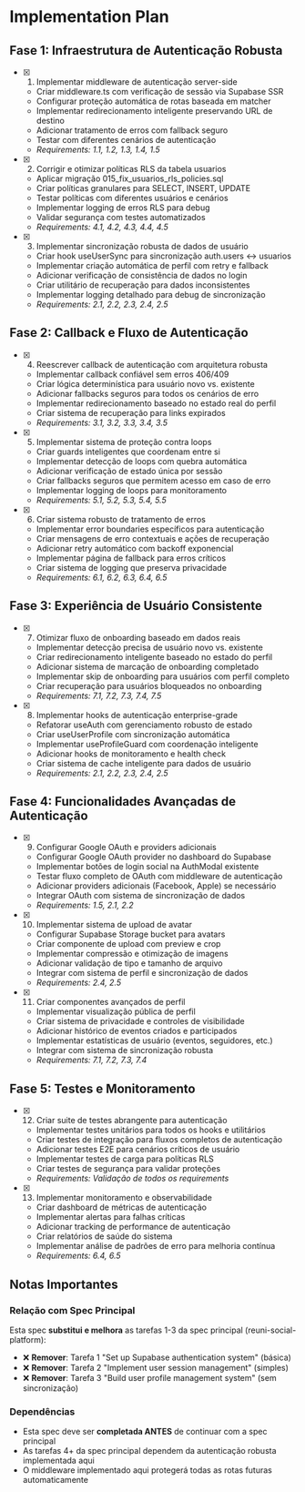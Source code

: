 # Implementation Plan

## Fase 1: Infraestrutura de Autenticação Robusta

- [x] 1. Implementar middleware de autenticação server-side

  - Criar middleware.ts com verificação de sessão via Supabase SSR
  - Configurar proteção automática de rotas baseada em matcher
  - Implementar redirecionamento inteligente preservando URL de destino
  - Adicionar tratamento de erros com fallback seguro
  - Testar com diferentes cenários de autenticação
  - _Requirements: 1.1, 1.2, 1.3, 1.4, 1.5_

- [x] 2. Corrigir e otimizar políticas RLS da tabela usuarios

  - Aplicar migração 015_fix_usuarios_rls_policies.sql
  - Criar políticas granulares para SELECT, INSERT, UPDATE
  - Testar políticas com diferentes usuários e cenários
  - Implementar logging de erros RLS para debug
  - Validar segurança com testes automatizados
  - _Requirements: 4.1, 4.2, 4.3, 4.4, 4.5_

- [x] 3. Implementar sincronização robusta de dados de usuário
  - Criar hook useUserSync para sincronização auth.users ↔ usuarios
  - Implementar criação automática de perfil com retry e fallback
  - Adicionar verificação de consistência de dados no login
  - Criar utilitário de recuperação para dados inconsistentes
  - Implementar logging detalhado para debug de sincronização
  - _Requirements: 2.1, 2.2, 2.3, 2.4, 2.5_

## Fase 2: Callback e Fluxo de Autenticação

- [x] 4. Reescrever callback de autenticação com arquitetura robusta

  - Implementar callback confiável sem erros 406/409
  - Criar lógica determinística para usuário novo vs. existente
  - Adicionar fallbacks seguros para todos os cenários de erro
  - Implementar redirecionamento baseado no estado real do perfil
  - Criar sistema de recuperação para links expirados
  - _Requirements: 3.1, 3.2, 3.3, 3.4, 3.5_

- [x] 5. Implementar sistema de proteção contra loops

  - Criar guards inteligentes que coordenam entre si
  - Implementar detecção de loops com quebra automática
  - Adicionar verificação de estado única por sessão
  - Criar fallbacks seguros que permitem acesso em caso de erro
  - Implementar logging de loops para monitoramento
  - _Requirements: 5.1, 5.2, 5.3, 5.4, 5.5_

- [x] 6. Criar sistema robusto de tratamento de erros

  - Implementar error boundaries específicos para autenticação
  - Criar mensagens de erro contextuais e ações de recuperação
  - Adicionar retry automático com backoff exponencial
  - Implementar página de fallback para erros críticos
  - Criar sistema de logging que preserva privacidade
  - _Requirements: 6.1, 6.2, 6.3, 6.4, 6.5_

## Fase 3: Experiência de Usuário Consistente

- [x] 7. Otimizar fluxo de onboarding baseado em dados reais

  - Implementar detecção precisa de usuário novo vs. existente
  - Criar redirecionamento inteligente baseado no estado do perfil
  - Adicionar sistema de marcação de onboarding completado
  - Implementar skip de onboarding para usuários com perfil completo
  - Criar recuperação para usuários bloqueados no onboarding
  - _Requirements: 7.1, 7.2, 7.3, 7.4, 7.5_

- [x] 8. Implementar hooks de autenticação enterprise-grade
  - Refatorar useAuth com gerenciamento robusto de estado
  - Criar useUserProfile com sincronização automática
  - Implementar useProfileGuard com coordenação inteligente
  - Adicionar hooks de monitoramento e health check
  - Criar sistema de cache inteligente para dados de usuário
  - _Requirements: 2.1, 2.2, 2.3, 2.4, 2.5_

## Fase 4: Funcionalidades Avançadas de Autenticação

- [x] 9. Configurar Google OAuth e providers adicionais

  - Configurar Google OAuth provider no dashboard do Supabase
  - Implementar botões de login social na AuthModal existente
  - Testar fluxo completo de OAuth com middleware de autenticação
  - Adicionar providers adicionais (Facebook, Apple) se necessário
  - Integrar OAuth com sistema de sincronização de dados
  - _Requirements: 1.5, 2.1, 2.2_

- [x] 10. Implementar sistema de upload de avatar

  - Configurar Supabase Storage bucket para avatars
  - Criar componente de upload com preview e crop
  - Implementar compressão e otimização de imagens
  - Adicionar validação de tipo e tamanho de arquivo
  - Integrar com sistema de perfil e sincronização de dados
  - _Requirements: 2.4, 2.5_

- [x] 11. Criar componentes avançados de perfil
  - Implementar visualização pública de perfil
  - Criar sistema de privacidade e controles de visibilidade
  - Adicionar histórico de eventos criados e participados
  - Implementar estatísticas de usuário (eventos, seguidores, etc.)
  - Integrar com sistema de sincronização robusta
  - _Requirements: 7.1, 7.2, 7.3, 7.4_

## Fase 5: Testes e Monitoramento

- [x] 12. Criar suite de testes abrangente para autenticação

  - Implementar testes unitários para todos os hooks e utilitários
  - Criar testes de integração para fluxos completos de autenticação
  - Adicionar testes E2E para cenários críticos de usuário
  - Implementar testes de carga para políticas RLS
  - Criar testes de segurança para validar proteções
  - _Requirements: Validação de todos os requirements_

- [x] 13. Implementar monitoramento e observabilidade
  - Criar dashboard de métricas de autenticação
  - Implementar alertas para falhas críticas
  - Adicionar tracking de performance de autenticação
  - Criar relatórios de saúde do sistema
  - Implementar análise de padrões de erro para melhoria contínua
  - _Requirements: 6.4, 6.5_

## Notas Importantes

### Relação com Spec Principal

Esta spec **substitui e melhora** as tarefas 1-3 da spec principal (reuni-social-platform):

- ❌ **Remover**: Tarefa 1 "Set up Supabase authentication system" (básica)
- ❌ **Remover**: Tarefa 2 "Implement user session management" (simples)
- ❌ **Remover**: Tarefa 3 "Build user profile management system" (sem sincronização)

### Dependências

- Esta spec deve ser **completada ANTES** de continuar com a spec principal
- As tarefas 4+ da spec principal dependem da autenticação robusta implementada aqui
- O middleware implementado aqui protegerá todas as rotas futuras automaticamente

